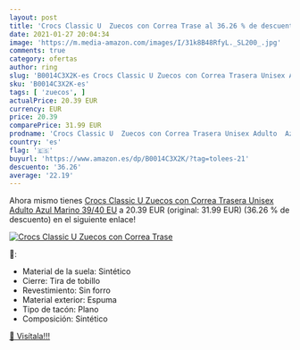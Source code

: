 ```yaml
---
layout: post
title: 'Crocs Classic U  Zuecos con Correa Trase al 36.26 % de descuento'
date: 2021-01-27 20:04:34
image: 'https://m.media-amazon.com/images/I/31k8B48RfyL._SL200_.jpg'
comments: true
category: ofertas
author: ring
slug: 'B0014C3X2K-es Crocs Classic U Zuecos con Correa Trasera Unisex Adulto...'
sku: 'B0014C3X2K-es'
tags: [ 'zuecos', ]
actualPrice: 20.39 EUR
currency: EUR
price: 20.39
comparePrice: 31.99 EUR
prodname: 'Crocs Classic U  Zuecos con Correa Trasera Unisex Adulto  Azul Marino  39/40 EU'
country: 'es'
flag: '🇪🇸'
buyurl: 'https://www.amazon.es/dp/B0014C3X2K/?tag=tolees-21'
descuento: '36.26'
average: '22.19'
---
```


Ahora mismo tienes [Crocs Classic U  Zuecos con Correa Trasera Unisex Adulto  Azul Marino  39/40 EU](https://www.amazon.es/dp/B0014C3X2K/?tag=tolees-21) a 20.39 EUR (original: 31.99 EUR) (36.26 %  de descuento) en el siguiente enlace!

[![Crocs Classic U  Zuecos con Correa Trase](https://m.media-amazon.com/images/I/31k8B48RfyL._SL200_.jpg)](https://www.amazon.es/dp/B0014C3X2K/?tag=tolees-21)

🔎:

- Material de la suela: Sintético
- Cierre: Tira de tobillo
- Revestimiento: Sin forro
- Material exterior: Espuma
- Tipo de tacón: Plano
- Composición: Sintético

[🛒 Visítala!!!](https://www.amazon.es/dp/B0014C3X2K/?tag=tolees-21)
